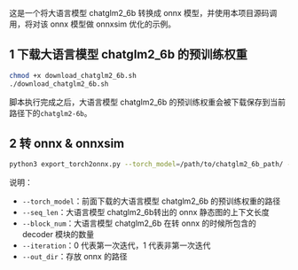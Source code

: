 这是一个将大语言模型 chatglm2_6b 转换成 onnx 模型，并使用本项目源码调用，将对该 onnx 模型做 onnxsim 优化的示例。

## 1 下载大语言模型 chatglm2_6b 的预训练权重

```bash
chmod +x download_chatglm2_6b.sh
./download_chatglm2_6b.sh
```
脚本执行完成之后，大语言模型 chatglm2_6b 的预训练权重会被下载保存到当前路径下的`chatglm2-6b`。



## 2 转 onnx & onnxsim

```bash
python3 export_torch2onnx.py --torch_model=/path/to/chatglm2_6b_path/ --seq_len=128 --block_num=1 --batch_size=1 --iteration=0 --out_dir=./onnx/
```

说明：
* `--torch_model`：前面下载的大语言模型 chatglm2_6b 的预训练权重的路径
* `--seq_len`：大语言模型 chatglm2_6b转出的 onnx 静态图的上下文长度
* `--block_num`：大语言模型 chatglm2_6b 在转 onnx 的时候所包含的 decoder 模块的数量
* `--iteration`：0 代表第一次迭代，1 代表非第一次迭代
* `--out_dir`：存放 onnx 的路径

